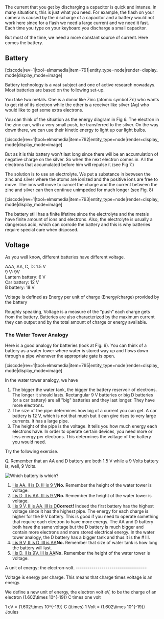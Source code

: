 The current that you get by discharging a capacitor is quick and intense. In many situations, this is just what you need. For example, the flash on your camera is caused by the discharge of a capacitor and a battery would not work here since for a flash we need a large current and we need it fast. Each time you type on your keyboard you discharge a small capacitor.

But most of the time, we need a more constant source of current. Here comes the battery.

Battery
-------

[ciscode|rev=1|tool=elmsmedia|item=791|entity_type=node|render=display_mode|display_mode=image]

Battery technology is a vast subject and one of active research nowadays. Most batteries are based on the following set-up.

You take two metals. One is a donor like Zinc (atomic symbol Zn) who wants to get rid of its electron while the other is a receiver like silver (Ag) who would like to get some extra electrons.

You can think of the situation as the energy diagram in Fig 6. The electron in the zinc can, with a very small push, be transferred to the silver. On the way down there, we can use their kinetic energy to light up our light bulbs.

[ciscode|rev=1|tool=elmsmedia|item=792|entity_type=node|render=display_mode|display_mode=image]

But as it is this battery won't last long since there will be an accumulation of negative charge on the silver. So when the next electron comes in. All the electrons that accumulated before him will repulse it (see Fig 7.)

The solution is to use an electrolyte. We put a substance in between the zinc and silver where the atoms are ionized and the positive ions are free to move. The ions will move to cancel the charge and the current between the zinc and silver can then continue unimpeded for much longer (see Fig. 8)

[ciscode|rev=1|tool=elmsmedia|item=793|entity_type=node|render=display_mode|display_mode=image]

The battery still has a finite lifetime since the electrolyte and the metals have finite amount of ions and electrons. Also, the electrolyte is usually a dangerous acid, which can corrode the battery and this is why batteries require special care when disposed.

Voltage
-------

As you well know, different batteries have different voltage.

AAA, AA, C, D: 1.5 V  
9 V: 9V  
Lantern battery: 6 V  
Car battery: 12 V  
B battery: 18 V

Voltage is defined as Energy per unit of charge (Energy/charge) provided by the battery

Roughly speaking, Voltage is a measure of the “push” each charge gets from the battery. Batteries are also characterized by the maximum current they can output and by the total amount of charge or energy available.

### The Water Tower Analogy

Here is a good analogy for batteries (look at Fig. 9). You can think of a battery as a water tower where water is stored way up and flows down through a pipe whenever the appropriate gate is open.

[ciscode|rev=1|tool=elmsmedia|item=795|entity_type=node|render=display_mode|display_mode=image]

In the water tower analogy, we have

1. The bigger the water tank, the bigger the battery reservoir of electrons. The longer it should lasts. Rectangular 9 V batteries or big D batteries (or a car battery) are all "big" batteries and they last longer. They have more electrons.
2. The size of the pipe determines how big of a current you can get. A car battery is 12 V, which is not that much but it can give rises to very large currents. It has a large pipe.
3. The height of the pipe is the voltage. It tells you how much energy each electrons have. In order to operate certain devices, you need more or less energy per electrons. This determines the voltage of the battery you would need.

Try the following exercise.

<div class="question">Q. Remember that an AA and D battery are both 1.5 V while a 9 Volts battery is, well, 9 Volts.

![Which battery is which?](https://online.science.psu.edu/sites/default/files/phys010/W5electron/Qwatertower.png)

1. [I is AA, II is D, III is 9 V](#)**No.** Remember the height of the water tower is voltage.
2. [I is D, II is AA, III is 9 V](#)**No.** Remember the height of the water tower is voltage.
3. [I is 9 V, II is AA, III is D](#)**Correct!** Indeed the first battery has the highest voltage since it has the highest pipe. The energy for each charge is higher for the 9 V battery. This is good if you need to operate something that require each electron to have more energy. The AA and D battery both have the same voltage but the D battery is much bigger and contain more electrons and more stored electrical energy. In the water tower analogy, the D battery has a bigger tank and thus it is the # III.
4. [I is 9 V, II is D, III is AA](#)**No.** Remember that size of water tank is how long the battery will last.
5. [I is D, II is 9V, III is AA](#)**No.** Remember the height of the water tower is voltage.

</div>A unit of energy: the electron-volt.
------------------------------------

Voltage is energy per charge. This means that charge times voltage is an energy.

We define a new unit of energy, the electron volt eV, to be the charge of an electron \(1.602\times 10^{-19}\) C times one volt

1 eV = \(1.602\times 10^{-19}\) C \(\times\) 1 Volt = \(1.602\times 10^{-19}\) Joules